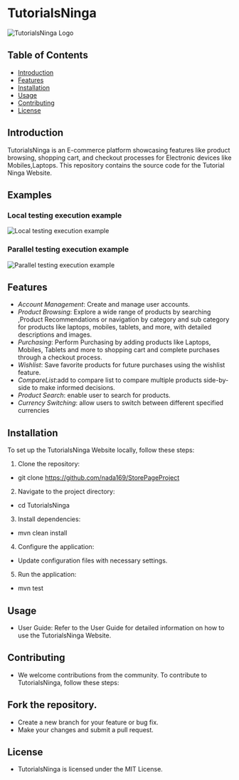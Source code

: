 # TutorialsNinga

![TutorialsNinga Logo](https://tutorialsninja.com/demo/image/cache/catalog/demo/banners/MacBookAir-1140x380.jpg)

## Table of Contents

- [Introduction](#introduction)
- [Features](#features)
- [Installation](#installation)
- [Usage](#usage)
- [Contributing](#contributing)
- [License](#license)

## Introduction

TutorialsNinga is an E-commerce platform showcasing features like product browsing, shopping cart, and checkout
processes for Electronic devices like Mobiles,Laptops. This repository contains the source code for the Tutorial Ninga
Website.

## Examples

### Local testing execution example

![Local testing execution example](sequential_execution.gif)

### Parallel testing execution example

![Parallel testing execution example](parallel_execution.gif)

## Features

- *Account Management*: Create and manage user accounts.
- *Product Browsing*: Explore a wide range of products by searching ,Product Recommendations or navigation by category
  and sub category for products like laptops, mobiles, tablets, and more, with detailed descriptions and images.
- *Purchasing*: Perform Purchasing by adding products like Laptops, Mobiles, Tablets and more to shopping cart and
  complete purchases through a checkout process.
- *Wishlist*: Save favorite products for future purchases using the wishlist feature.
- *CompareList*:add to compare list to compare multiple products side-by-side to make informed decisions.
- *Product Search*: enable user to search for products.
- *Currency Switching*: allow users to switch between different specified currencies

## Installation

To set up the TutorialsNinga Website locally, follow these steps:

1. Clone the repository:

* git clone https://github.com/nada169/StorePageProject

2. Navigate to the project directory:

* cd TutorialsNinga

3. Install dependencies:

* mvn clean install

4. Configure the application:

* Update configuration files with necessary settings.

5. Run the application:

* mvn test

## Usage

* User Guide: Refer to the User Guide for detailed information on how to use the TutorialsNinga Website.

## Contributing

* We welcome contributions from the community. To contribute to TutorialsNinga, follow these steps:

## Fork the repository.

* Create a new branch for your feature or bug fix.
* Make your changes and submit a pull request.

## License

* TutorialsNinga is licensed under the MIT License.